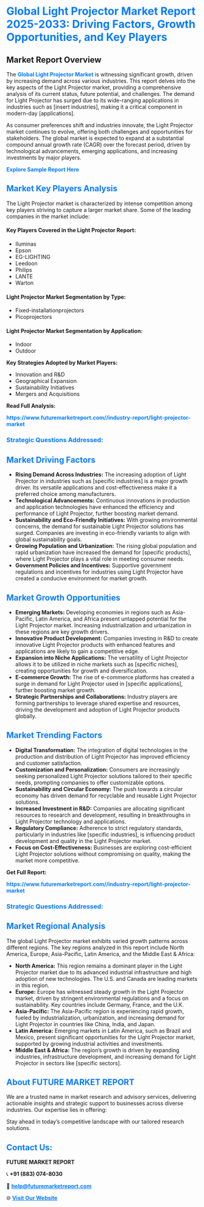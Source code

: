 <h1 style="color: #007BFF;">Global Light Projector Market Report 2025-2033: Driving Factors, Growth Opportunities, and Key Players</h1>

<section id="overview">
<h2>Market Report Overview</h2>
<p>The <a href="https://www.futuremarketreport.com//industry-report/light-projector-market" style="color: #007BFF; text-decoration: none;"><strong>Global Light Projector Market</strong></a> is witnessing significant growth, driven by increasing demand across various industries. This report delves into the key aspects of the Light Projector market, providing a comprehensive analysis of its current status, future potential, and challenges. The demand for Light Projector has surged due to its wide-ranging applications in industries such as [insert industries], making it a critical component in modern-day [applications].</p>
<p>As consumer preferences shift and industries innovate, the Light Projector market continues to evolve, offering both challenges and opportunities for stakeholders. The global market is expected to expand at a substantial compound annual growth rate (CAGR) over the forecast period, driven by technological advancements, emerging applications, and increasing investments by major players.</p>
</section>

<section id="overview">
<p><a href="https://www.futuremarketreport.com//request-sample/reportId=63588" style="color: #007BFF; text-decoration: none;"><strong>Explore Sample Report Here</strong></a></p>
</section>

<section id="key-players">
<h2 style="color: #007BFF;">Market Key Players Analysis</h2>
<p>The Light Projector market is characterized by intense competition among key players striving to capture a larger market share. Some of the leading companies in the market include:</p>
<h4>Key Players Covered in the Light Projector Report:</h4>
<ul><li>Iluminas</li><li>Epson</li><li>EG-LIGHTING</li><li>Leedoon</li><li>Philips</li><li>LANTE</li><li>Warton</li></ul>
<h4>Light Projector Market Segmentation by Type:</h4>
<ul><li>Fixed-installationprojectors</li><li>Picoprojectors</li></ul>

<h4>Light Projector Market Segmentation by Application:</h4>
<ul><li>Indoor</li><li>Outdoor</li></ul>
<p><strong>Key Strategies Adopted by Market Players:</strong></p>
<ul>
<li>Innovation and R&D</li>
<li>Geographical Expansion</li>
<li>Sustainability Initiatives</li>
<li>Mergers and Acquisitions</li>
</ul>
</section>

<section>
<p><strong>Read Full Analysis: </strong></p><a href="https://www.futuremarketreport.com//industry-report/light-projector-market" style="color: #007BFF; text-decoration: none;"><strong>https://www.futuremarketreport.com//industry-report/light-projector-market</strong></a>
<h3 style="color: #007BFF;">Strategic Questions Addressed:</h3>
</section>

<section id="driving-factors">
<h2 style="color: #007BFF;">Market Driving Factors</h2>
<ul>
<li><strong>Rising Demand Across Industries:</strong> The increasing adoption of Light Projector in industries such as [specific industries] is a major growth driver. Its versatile applications and cost-effectiveness make it a preferred choice among manufacturers.</li>
<li><strong>Technological Advancements:</strong> Continuous innovations in production and application technologies have enhanced the efficiency and performance of Light Projector, further boosting market demand.</li>
<li><strong>Sustainability and Eco-Friendly Initiatives:</strong> With growing environmental concerns, the demand for sustainable Light Projector solutions has surged. Companies are investing in eco-friendly variants to align with global sustainability goals.</li>
<li><strong>Growing Population and Urbanization:</strong> The rising global population and rapid urbanization have increased the demand for [specific products], where Light Projector plays a vital role in meeting consumer needs.</li>
<li><strong>Government Policies and Incentives:</strong> Supportive government regulations and incentives for industries using Light Projector have created a conducive environment for market growth.</li>
</ul>
</section>

<section id="growth-opportunities">
<h2 style="color: #007BFF;">Market Growth Opportunities</h2>
<ul>
<li><strong>Emerging Markets:</strong> Developing economies in regions such as Asia-Pacific, Latin America, and Africa present untapped potential for the Light Projector market. Increasing industrialization and urbanization in these regions are key growth drivers.</li>
<li><strong>Innovative Product Development:</strong> Companies investing in R&D to create innovative Light Projector products with enhanced features and applications are likely to gain a competitive edge.</li>
<li><strong>Expansion into Niche Applications:</strong> The versatility of Light Projector allows it to be utilized in niche markets such as [specific niches], creating opportunities for growth and diversification.</li>
<li><strong>E-commerce Growth:</strong> The rise of e-commerce platforms has created a surge in demand for Light Projector used in [specific applications], further boosting market growth.</li>
<li><strong>Strategic Partnerships and Collaborations:</strong> Industry players are forming partnerships to leverage shared expertise and resources, driving the development and adoption of Light Projector products globally.</li>
</ul>
</section>

<section id="trending-factors">
<h2 style="color: #007BFF;">Market Trending Factors</h2>
<ul>
<li><strong>Digital Transformation:</strong> The integration of digital technologies in the production and distribution of Light Projector has improved efficiency and customer satisfaction.</li>
<li><strong>Customization and Personalization:</strong> Consumers are increasingly seeking personalized Light Projector solutions tailored to their specific needs, prompting companies to offer customizable options.</li>
<li><strong>Sustainability and Circular Economy:</strong> The push towards a circular economy has driven demand for recyclable and reusable Light Projector solutions.</li>
<li><strong>Increased Investment in R&D:</strong> Companies are allocating significant resources to research and development, resulting in breakthroughs in Light Projector technology and applications.</li>
<li><strong>Regulatory Compliance:</strong> Adherence to strict regulatory standards, particularly in industries like [specific industries], is influencing product development and quality in the Light Projector market.</li>
<li><strong>Focus on Cost-Effectiveness:</strong> Businesses are exploring cost-efficient Light Projector solutions without compromising on quality, making the market more competitive.</li>
</ul>
</section>

<section>
<p><strong>Get Full Report: </strong></p><a href="https://www.futuremarketreport.com//industry-report/light-projector-market" style="color: #007BFF; text-decoration: none;"><strong>https://www.futuremarketreport.com//industry-report/light-projector-market</strong></a>
<h3 style="color: #007BFF;">Strategic Questions Addressed:</h3>
</section>


<section id="regional-analysis">
<h2 style="color: #007BFF;">Market Regional Analysis</h2>
<p>The global Light Projector market exhibits varied growth patterns across different regions. The key regions analyzed in this report include North America, Europe, Asia-Pacific, Latin America, and the Middle East & Africa:</p>
<ul>
<li><strong>North America:</strong> This region remains a dominant player in the Light Projector market due to its advanced industrial infrastructure and high adoption of new technologies. The U.S. and Canada are leading markets in this region.</li>
<li><strong>Europe:</strong> Europe has witnessed steady growth in the Light Projector market, driven by stringent environmental regulations and a focus on sustainability. Key countries include Germany, France, and the U.K.</li>
<li><strong>Asia-Pacific:</strong> The Asia-Pacific region is experiencing rapid growth, fueled by industrialization, urbanization, and increasing demand for Light Projector in countries like China, India, and Japan.</li>
<li><strong>Latin America:</strong> Emerging markets in Latin America, such as Brazil and Mexico, present significant opportunities for the Light Projector market, supported by growing industrial activities and investments.</li>
<li><strong>Middle East & Africa:</strong> The region’s growth is driven by expanding industries, infrastructure development, and increasing demand for Light Projector in sectors like [specific sectors].</li>
</ul>
</section>

<footer>
<h2 style="color: #007BFF;">About FUTURE MARKET REPORT</h2>
<p>We are a trusted name in market research and advisory services, delivering actionable insights and strategic support to businesses across diverse industries. Our expertise lies in offering:</p>

<p>Stay ahead in today’s competitive landscape with our tailored research solutions.</p>

<h2 style="color: #007BFF;">Contact Us:</h2>
<p><strong>FUTURE MARKET REPORT</strong></p>
<p>📞 <strong>+91 (883) 074-8030</strong></p>
<p>📧 <strong><a href="mailto:help@futuremarketreport.com" style="color: #007BFF;">help@futuremarketreport.com</a></strong></p>
<p>🌐 <strong><a href="https://www.futuremarketreport.com/" style="color: #007BFF;">Visit Our Website</a></strong></p>
</footer>